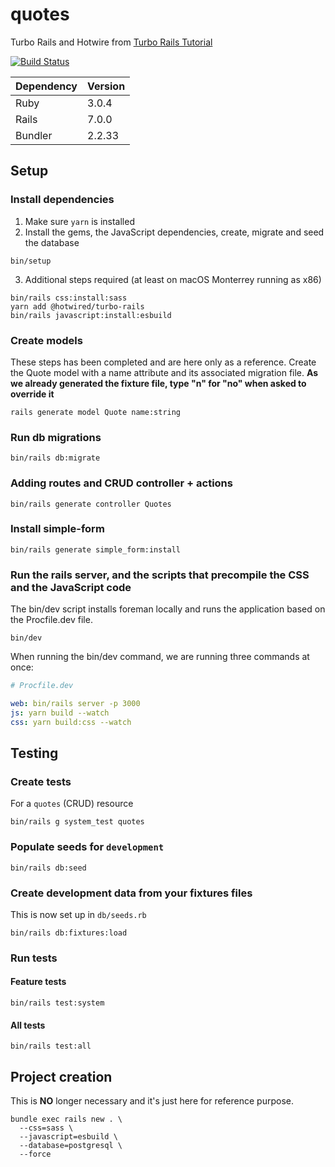 # quotes

Turbo Rails and Hotwire from [Turbo Rails Tutorial](https://www.hotrails.dev/turbo-rails)

[![Build Status](https://app.travis-ci.com/snepote/quotes.svg?branch=main)](https://app.travis-ci.com/snepote/quotes)

|  Dependency | Version |
| ----------- | ------- |
| Ruby        | 3.0.4   |
| Rails       | 7.0.0   |
| Bundler     | 2.2.33  |

## Setup
### Install dependencies
1. Make sure `yarn` is installed
2. Install the gems, the JavaScript dependencies, create, migrate and seed the database
```shell
bin/setup
```
3. Additional steps required (at least on macOS Monterrey running as x86)
```shell
bin/rails css:install:sass
yarn add @hotwired/turbo-rails
bin/rails javascript:install:esbuild
```

### Create models
These steps has been completed and are here only as a reference.
Create the Quote model with a name attribute and its associated migration file.
**As we already generated the fixture file, type "n" for "no" when asked to override it**
```shell
rails generate model Quote name:string
```

### Run db migrations
```shell
bin/rails db:migrate
```

### Adding routes and CRUD controller + actions
```shell
bin/rails generate controller Quotes
```

### Install simple-form
```shell
bin/rails generate simple_form:install
```

### Run the rails server, and the scripts that precompile the CSS and the JavaScript code
The bin/dev script installs foreman locally and runs the application based on the Procfile.dev file.
```shell
bin/dev
```
When running the bin/dev command, we are running three commands at once:
```yml
# Procfile.dev

web: bin/rails server -p 3000
js: yarn build --watch
css: yarn build:css --watch
```

## Testing
### Create tests
For a `quotes` (CRUD) resource
```shell
bin/rails g system_test quotes
```

### Populate seeds for `development`
```shell
bin/rails db:seed
```

### Create development data from your fixtures files
This is now set up in `db/seeds.rb`
```shell
bin/rails db:fixtures:load
```

### Run tests
#### Feature tests
```shell
bin/rails test:system
```
#### All tests
```shell
bin/rails test:all
```

## Project creation
This is **NO** longer necessary and it's just here for reference purpose.
```shell
bundle exec rails new . \
  --css=sass \
  --javascript=esbuild \
  --database=postgresql \
  --force
```
